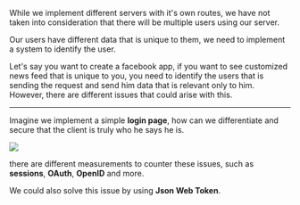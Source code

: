 While we implement different servers with it's own routes, we have not taken into consideration that there will be multiple users using our server.

Our users have different data that is unique to them, we need to implement a system to identify the user.

Let's say you want to create a facebook app, if you want to see customized news feed that is unique to you, you need to identify the users that is sending the request and send him data that is relevant only to him.
However, there are different issues that could arise with this.

---

Imagine we implement a simple **login page**, how can we differentiate and secure that the client is truly who he says he is.

![](https://www.milestechnologies.com/wp-content/uploads/websecurityshield.png)


there are different measurements to counter these issues, such as **sessions**, **OAuth**, **OpenID** and more.

We could also solve this issue by using **Json Web Token**.

